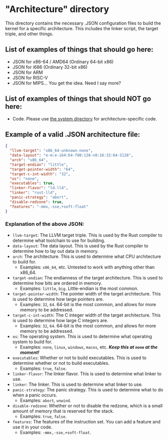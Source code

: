 # "Architecture" directory
This directory contains the necessary .JSON configuration files to build the kernel for a specific architecture. This includes the linker script, the target triple, and other things.

## List of examples of things that should go here:
- JSON for x86-64 / AMD64 (Ordinary 64-bit x86)
- JSON for i686 (Ordinary 32-bit x86)
- JSON for ARM
- JSON for RISC-V
- JSON for MIPS... You get the idea. Need I say more?

## List of examples of things that should NOT go here:
- Code. Please use [the system directory](../src/kernel/README.md) for architecture-specific code.

## Example of a valid .JSON architecture file:
```json
{
  "llvm-target": "x86_64-unknown-none",
  "data-layout": "e-m:e-i64:64-f80:128-n8:16:32:64-S128",
  "arch": "x86_64",
  "target-endian": "little",
  "target-pointer-width": "64",
  "target-c-int-width": "32",
  "os": "none",
  "executables": true,
  "linker-flavor": "ld.lld",
  "linker": "rust-lld",
  "panic-strategy": "abort",
  "disable-redzone": true,
  "features": "-mmx,-sse,+soft-float"
}
```
### Explanation of the above JSON:
- `llvm-target`: The LLVM target triple. This is used by the Rust compiler to determine what toolchain to use for building.
- `data-layout`: The data layout. This is used by the Rust compiler to determine how to lay out data in memory.
- `arch`: The architecture. This is used to determine what CPU architecture to build for.
    - Examples: `x86_64`, etc. Untested to work with anything other than x86_64.
- `target-endian`: The endianness of the target architecture. This is used to determine how bits are ordered in memory.
    - Examples: `little`, `big`. Little-endian is the most common.
- `target-pointer-width`: The pointer width of the target architecture. This is used to determine how large pointers are.
    - Examples: `32`, `64`. 64-bit is the most common, and allows for more memory to be addressed.
- `target-c-int-width`: The C integer width of the target architecture. This is used to determine how large C integers are.
    - Examples: `32`, `64`. 64-bit is the most common, and allows for more memory to be addressed.
- `os`: The operating system. This is used to determine what operating system to build for.
    - Examples: `none`, `linux`, `windows`, `macos`, etc. ***Keep this at `none` at the moment!***
- `executables`: Whether or not to build executables. This is used to determine whether or not to build executables.
    - Examples: `true`, `false`.
- `linker-flavor`: The linker flavor. This is used to determine what linker to use.
- `linker`: The linker. This is used to determine what linker to use.
- `panic-strategy`: The panic strategy. This is used to determine what to do when a panic occurs.
    - Examples: `abort`, `unwind`.
- `disable-redzone`: Whether or not to disable the redzone, which is a small amount of memory that is reserved for the stack.
    - Examples: `true`, `false`.
- `features`: The features of the instruction set. You can add a feature and use it in your code.
    - Examples: `-mmx,-sse,+soft-float`.